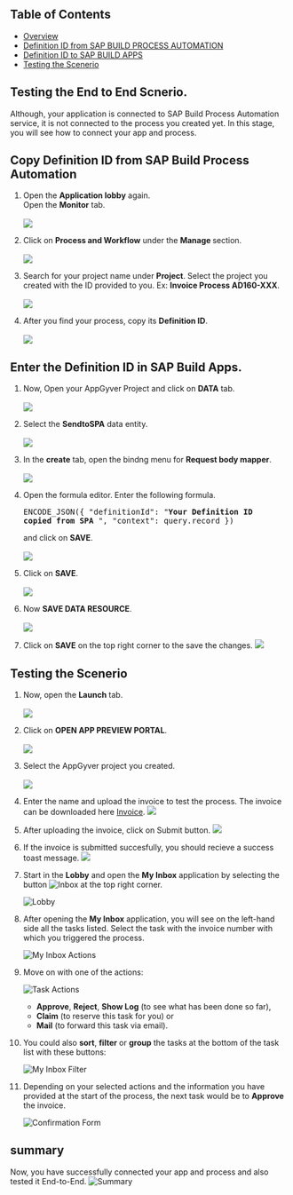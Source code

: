 ## Table of Contents
- [Overview](#overview)
- [Definition ID from SAP BUILD PROCESS AUTOMATION](#SPA)
- [Definition ID to SAP BUILD APPS](#build)
- [Testing the Scenerio](#Test)

## Testing the End to End Scnerio. <a name="overview"></a>
Although, your application is connected to SAP Build Process Automation service, it is not connected to the process you created yet. In this stage, you will see how to connect your app and process.

## Copy Definition ID from SAP Build Process Automation <a name="SPA"></a>
1. Open the <b>Application lobby</b> again. <br>
    Open the <b>Monitor</b> tab.<br><br>
![](images/ss1.png)

2. Click on <b>Process and Workflow</b> under the <b>Manage </b> section.<br><br>
![](images/Processes%20and%20Workflows.png)

3. Search for your project name under <b>Project</b>. Select the project you created with the ID provided to you. Ex: <b>Invoice Process AD160-XXX</b>.<br><br>
![](images/Search%20invoice.png)

4. After you find your process, copy its <b>Definition ID</b>.<br><br>
![](images/Def%20ID.png)

## Enter the Definition ID in SAP Build Apps. <a name="build"></a>

1. Now, Open your AppGyver Project and click on <b>DATA</b> tab. <br><br>
![](images/ss4.png)

2. Select the <b>SendtoSPA</b> data entity.<br><br>
![](images/ss5.png)

3. In the <b>create</b> tab, open the bindng menu for <b> Request body mapper</b>.<br><br>
![](images/ss6.png)

4. Open the formula editor. Enter the following formula.<br><pre>ENCODE_JSON({  "definitionId": "<b>Your Definition ID copied from SPA</b> ",  "context":  query.record })  </pre>
and click on <b>SAVE</b>.<br><br>
![](images/ss7.png)

5. Click on <b>SAVE</b>.<br><br>
![](images/ss8.png)

6. Now <b>SAVE DATA RESOURCE</b>.<br><br>
![](images/ss9.png)

7. Click on <b>SAVE</b> on the top right corner to the save the changes.
![](images/ss10.png)


## Testing the Scenerio <a name="Test"></a>

1. Now, open the <b>Launch</b> tab.<br><br>
![](images/ss11.png)

2. Click on <b> OPEN APP PREVIEW PORTAL</b>.<br><br>
![](images/ss12.png)

3. Select the AppGyver project you created.<br><br>
![](images/App.png)

4. Enter the name and upload the invoice to test the process.
The invoice can be downloaded here <a href="https://github.com/SAP-samples/teched2022-AD160/blob/main/exercises/1_CreateAppGyverProject/images/Invoice.png?raw=true">Invoice</a>.
![](images/ss14.png)

5. After uploading the invoice, click on Submit button.
![](images/Submit%20.png)

6. If the invoice is submitted succesfully, you should recieve a success toast message. 
![](images/Successs%20s.png)

7. Start in the **Lobby** and open the **My Inbox** application by selecting the button ![Inbox](images/02_Inbox_Icon.png) at the top right corner.

    ![Lobby](images/inbox'.png)

8. After opening the **My Inbox** application, you will see on the left-hand side all the tasks listed. Select the task with the invoice number with which you triggered the process.

    ![My Inbox Actions](imAGES/03_MyInbox_Actions.png)

9. Move on with one of the actions:

    ![Task Actions](images/04_TaskActions.png)

      - **Approve**, **Reject**, **Show Log** (to see what has been done so far),
      - **Claim** (to reserve this task for you) or
      - **Mail** (to forward this task via email).

10. You could also **sort**, **filter** or **group** the tasks at the bottom of the task list with these buttons:

    ![My Inbox Filter](images/05_MyInbox_Filter.png)

11. Depending on your selected actions and the information you have provided at the start of the process, the next task would be to **Approve** the invoice.

    ![Confirmation Form](images/06_ConfirmationForm.png)


## summary

Now, you have successfully connected your app and process and also tested it End-to-End.
![Summary](./images/Summary.png)
